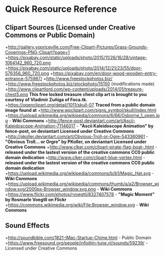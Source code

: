 # Quick Resource Reference

## Clipart Sources (Licensed under Creative Commons or Public Domain)
+http://gallery.yopriceville.com/Free-Clipart-Pictures/Grass-Grounds-Coverings-PNG-Clipart?page=1
+https://pixabay.com/static/uploads/photo/2015/11/26/16/28/vintage-1064142_960_720.png
+https://pixabay.com/static/uploads/photo/2014/12/21/23/55/door-576356_960_720.png
+https://pixabay.com/en/door-wood-wooden-entry-entrance-575987/
+http://www.freestockphotos.biz/
+http://www.freestockphotos.biz/stockphoto/15150 (modifications made)
+http://www.clipartlord.com/wp-content/uploads/2014/01/treasure-chest5.png __This free locked treasure chest clip art is brought to you courtesy of Vladimir Zuñiga of Foca.tk.__
+https://openclipart.org/detail/1011/skull-07 __Traced from a public domain image found at__ +http://www.wpclipart.com/signs_symbol/skull/index.html
+https://upload.wikimedia.org/wikipedia/commons/6/66/Osborne_1_open.jpg - __Wiki Commons__
+http://fence-post.deviantart.com/art/Ascii-Kaleidoscope-Animation-71146017 - __"Ascii Kaleidoscope Animation" by fence-post, on deviantart Licensed under Creative Commons__
+http://pkoller.deviantart.com/art/Obvious-Troll-or-Ogre-543360961 - __"Obvious Troll... or Orgre" by PKoller, on deviantart Licensed under Creative Commons__
+http://www.clker.com/clipart-pirate-flag-boat-.html - __released under the lastest version of the creative commons CC0 public domain dedication__
+http://www.clker.com/clipart-blue-vortex.html - __released under the lastest version of the creative commons CC0 public domain dedication__
+https://upload.wikimedia.org/wikipedia/commons/b/b1/Magic_Hat.svg - __**Wiki Commons**__
+https://upload.wikimedia.org/wikipedia/commons/thumb/a/a2/Browser_window.svg/2000px-Browser_window.svg.png - __**Wiki Commons**__
+https://www.flickr.com/photos/rvoegtli/8327407578 - __"Magic Moment" by Rosmarle Voegtll on Flickr__
+https://commons.wikimedia.org/wiki/File:Browser_window.svg - __**Wiki Commons**__
## Sound Effects
+http://soundbible.com/1821-IMac-Startup-Chime.html - Public Domain
+https://www.freesound.org/people/info@in-tune.nl/sounds/59239/ - Licensed under Creative Commons
